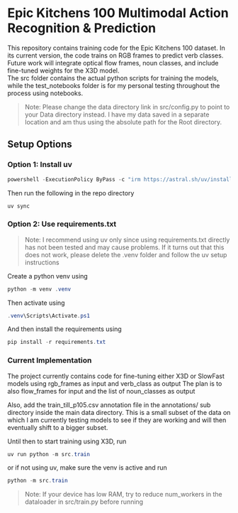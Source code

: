 # Epic Kitchens 100 Multimodal Action Recognition & Prediction

This repository contains training code for the Epic Kitchens 100 dataset. In its current version, the code trains on RGB frames to predict verb classes. Future work will integrate optical flow frames, noun classes, and include fine-tuned weights for the X3D model. <br>
The src folder contains the actual python scripts for training the models, while the test_notebooks folder is for my personal testing throughout the process using notebooks.

> Note: Please change the data directory link in src/config.py to point to your Data directory instead. I have my data saved in a separate location and am thus using the absolute path for the Root directory.

## Setup Options

### Option 1: Install uv

```powershell
powershell -ExecutionPolicy ByPass -c "irm https://astral.sh/uv/install.ps1 | iex"
```

Then run the following in the repo directory

```powershell
uv sync
```

### Option 2: Use requirements.txt

> Note: I recommend using uv only since using requirements.txt directly has not been tested and may cause problems. If it turns out that this does not work, please delete the .venv folder and follow the uv setup instructions

Create a python venv using 

```powershell
python -m venv .venv
```

Then activate using 

```powershell
.venv\Scripts\Activate.ps1
```

And then install the requirements using

```powershell
pip install -r requirements.txt
```

### Current Implementation

The project currently contains code for fine-tuning either X3D or SlowFast models using rgb_frames as input and verb_class as output
The plan is to also flow_frames for input and the list of noun_classes as output

Also, add the train_till_p105.csv annotation file in the annotations/ sub directory inside the main data directory. This is a small subset of the data on which I am currently testing models to see if they are working and will then eventually shift to a bigger subset.

Until then to start training using X3D, run

```powershell
uv run python -m src.train
```

or if not using uv, make sure the venv is active and run

```powershell
python -m src.train
```

> Note: If your device has low RAM, try to reduce num_workers in the dataloader in src/train.py before running
